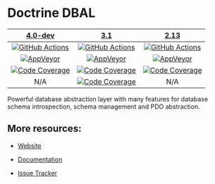 # Doctrine DBAL

| [4.0-dev][4.0] | [3.1][3.1] | [2.13][2.13] |
|:----------------:|:----------:|:----------:|
| [![GitHub Actions][GA 4.0 image]][GA 4.0] | [![GitHub Actions][GA 3.1 image]][GA 3.1] | [![GitHub Actions][GA 2.13 image]][GA 2.13] |
| [![AppVeyor][AppVeyor 4.0 image]][AppVeyor 4.0] | [![AppVeyor][AppVeyor 3.1 image]][AppVeyor 3.1] | [![AppVeyor][AppVeyor 2.13 image]][AppVeyor 2.13] |
| [![Code Coverage][Coverage image]][CodeCov 4.0] | [![Code Coverage][Coverage 3.1 image]][CodeCov 3.1] | [![Code Coverage][Coverage 2.13 image]][CodeCov 2.13] |
| N/A | [![Code Coverage][TypeCov 3.1 image]][TypeCov 3.1] | N/A |

Powerful database abstraction layer with many features for database schema introspection, schema management and PDO abstraction.

## More resources:

* [Website](http://www.doctrine-project.org/projects/dbal.html)
* [Documentation](http://docs.doctrine-project.org/projects/doctrine-dbal/en/latest/)
* [Issue Tracker](https://github.com/doctrine/dbal/issues)

  [Coverage image]: https://codecov.io/gh/doctrine/dbal/branch/4.0.x/graph/badge.svg
  [4.0]: https://github.com/doctrine/dbal/tree/4.0.x
  [CodeCov 4.0]: https://codecov.io/gh/doctrine/dbal/branch/4.0.x
  [AppVeyor 4.0]: https://ci.appveyor.com/project/doctrine/dbal/branch/4.0.x
  [AppVeyor 4.0 image]: https://ci.appveyor.com/api/projects/status/i88kitq8qpbm0vie/branch/4.0.x?svg=true
  [GA 4.0]: https://github.com/doctrine/dbal/actions?query=workflow%3A%22Continuous+Integration%22+branch%3A4.0.x
  [GA 4.0 image]: https://github.com/doctrine/dbal/workflows/Continuous%20Integration/badge.svg

  [Coverage 3.1 image]: https://codecov.io/gh/doctrine/dbal/branch/3.1.x/graph/badge.svg
  [3.1]: https://github.com/doctrine/dbal/tree/3.1.x
  [CodeCov 3.1]: https://codecov.io/gh/doctrine/dbal/branch/3.1.x
  [AppVeyor 3.1]: https://ci.appveyor.com/project/doctrine/dbal/branch/3.1.x
  [AppVeyor 3.1 image]: https://ci.appveyor.com/api/projects/status/i88kitq8qpbm0vie/branch/3.1.x?svg=true
  [GA 3.1]: https://github.com/doctrine/dbal/actions?query=workflow%3A%22Continuous+Integration%22+branch%3A3.1.x
  [GA 3.1 image]: https://github.com/doctrine/dbal/workflows/Continuous%20Integration/badge.svg?branch=3.1.x

  [Coverage 2.13 image]: https://codecov.io/gh/doctrine/dbal/branch/2.13.x/graph/badge.svg
  [2.13]: https://github.com/doctrine/dbal/tree/2.13.x
  [CodeCov 2.13]: https://codecov.io/gh/doctrine/dbal/branch/2.13.x
  [AppVeyor 2.13]: https://ci.appveyor.com/project/doctrine/dbal/branch/2.13.x
  [AppVeyor 2.13 image]: https://ci.appveyor.com/api/projects/status/i88kitq8qpbm0vie/branch/2.13.x?svg=true
  [GA 2.13]: https://github.com/doctrine/dbal/actions?query=workflow%3A%22Continuous+Integration%22+branch%3A2.13.x
  [GA 2.13 image]: https://github.com/doctrine/dbal/workflows/Continuous%20Integration/badge.svg?branch=2.13.x
  [TypeCov 3.1]: https://shepherd.dev/github/doctrine/dbal
  [TypeCov 3.1 image]: https://shepherd.dev/github/doctrine/dbal/coverage.svg
